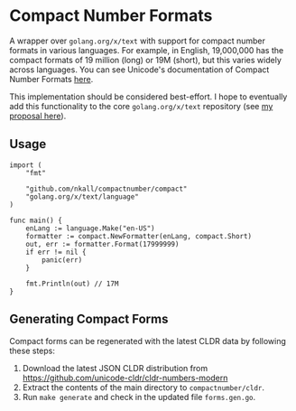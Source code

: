 # Compact Number Formats
A wrapper over `golang.org/x/text` with support for compact number formats in various languages.  For example, in English,
19,000,000 has the compact formats of 19 million (long) or 19M (short), but this varies widely across languages. You can
see Unicode's documentation of Compact Number Formats [here](http://www.unicode.org/reports/tr35/tr35-numbers.html#Compact_Number_Formats).

This implementation should be considered best-effort. I hope to eventually add this functionality to the core
`golang.org/x/text` repository (see [my proposal here](https://github.com/golang/go/issues/34989)).

## Usage
```
import (
	"fmt"

	"github.com/nkall/compactnumber/compact"
	"golang.org/x/text/language"
)

func main() {
	enLang := language.Make("en-US")
	formatter := compact.NewFormatter(enLang, compact.Short)
	out, err := formatter.Format(17999999)
	if err != nil {
		panic(err)
	}

	fmt.Println(out) // 17M
}
```

## Generating Compact Forms
Compact forms can be regenerated with the latest CLDR data by following these steps:

1. Download the latest JSON CLDR distribution from https://github.com/unicode-cldr/cldr-numbers-modern
1. Extract the contents of the main directory to `compactnumber/cldr`.
1. Run `make generate` and check in the updated file `forms.gen.go`.